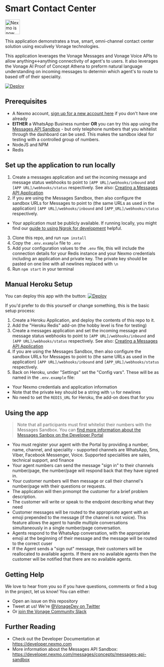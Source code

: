 # Smart Contact Center

<img src="https://developer.nexmo.com/assets/images/Vonage_Nexmo.svg" height="48px" alt="Nexmo is now known as Vonage" />

This application demonstrates a true, smart, omni-channel contact center solution using exculively Vonage technologies.

This application leverages the Vonage Messages and Vonage Voice APIs to allow anything<->anything connectivity of agent's to users. It also leverages the Vonage AI Proof of Concept Athena to preform natural language understanding on incoming messages to determin which agent's to route to based off of their speciality.

[![Deploy](https://www.herokucdn.com/deploy/button.svg)](https://heroku.com/deploy)

## Prerequisites

* A Nexmo account, [sign up for a new account here](https://dashboard.nexmo.com/sign-up?utm_source=DEV_REL&utm_medium=github&utm_campaign=text-based-whatsapp-callcenter) if you don't have one already
* **EITHER** a WhatsApp Business number **OR** you can try this app using the [Messages API Sandbox](https://developer.nexmo.com/messages/concepts/messages-api-sandbox) - but only telephone numbers that you whitelist through the dashboard can be used. This makes the sandbox ideal for testing with a controlled group of numbers.
* NodeJS and NPM
* Redis

## Set up the application to run locally

1. Create a messages application and set the incoming message and message status webhooks to point to `[APP URL]/webhooks/inbound` and `[APP URL]/webhooks/status` respectively. See also: [Creating a Messages API Application](https://developer.nexmo.com/messages/code-snippets/create-an-application)
2. If you are using the Messages Sandbox, then also configure the sandbox URLs for Messages to point to (the same URLs as used in the application) `[APP URL]/webhooks/inbound` and `[APP_URL]/webhooks/status` respectively.
  - Your application must be publicly available. If running locally, you might find our [guide to using Ngrok for development](https://developer.nexmo.com/tools/ngrok) helpful.
3. Clone this repo, and run `npm install`
4. Copy the `.env.example` file to `.env`
5. Add your configuration values to the `.env` file, this will include the connection details for your Redis instance and your Nexmo credentials including an application and private key. The private key should be pasted on one line with all newlines replaced with `\n`
6. Run `npm start` in your terminal


## Manual Heroku Setup

You can deploy this app with the button: [![Deploy](https://www.herokucdn.com/deploy/button.svg)](https://heroku.com/deploy)

If you'd prefer to do this yourself or change something, this is the basic setup process:

1. Create a Heroku Application, and deploy the contents of this repo to it.
2. Add the "Heroku Redis" add-on (the hobby level is fine for testing)
3. Create a messages application and set the incoming message and message status webhooks to point to `[APP URL]/webhooks/inbound` and `[APP URL]/webhooks/status` respectively. See also: [Creating a Messages API Application](https://developer.nexmo.com/messages/code-snippets/create-an-application)
4. If you are using the Messages Sandbox, then also configure the sandbox URLs for Messages to point to (the same URLs as used in the application) `[APP URL]/webhooks/inbound` and `[APP_URL]/webhooks/status` respectively.
5. Back on Heroku, under "Settings" set the "Config vars". These will be as named in the `.env.example` file:
 * Your Nexmo credentials and application information
 * Note that the private key should be a string with `\n` for newlines
 * No need to set the `REDIS_URL` for Heroku, the add-on does that for you

## Using the app

> Note that all participants must first whitelist their numbers with the Messages Sandbox. You can [find more information about the Messages Sanbox on the Developer Portal](https://developer.nexmo.com/messages/concepts/messages-api-sandbox)

* You must register your agent with the Portal by providing a number, name, channel, and speciality - supported channels are WhatsApp, Sms, Viber, Facebook Messenger, Voice. Supported specialities are sales, technical support, and finance
* Your agent numbers can send the message "sign in" to their channels number/page, the number/page will respond back that they have signed in.
* Your customer numbers will then message or call their channel's number/page with their questions or requests.
* The application will then prmompt the customer for a brief problem description.
* The customer will write or speak to the endpoint describing what they need
* Customer messages will be routed to the appropriate agent with an emoji prepended to the message (if the channel is not voice). This feature allows the agent to handle multiple conversations simultaneously in a single number/page conversation.
* Agents respond to the WhatsApp conversation, with the appropriate emoji at the beginning of their message and the message will be routed to the correct cuser
* If the Agent sends a "sign out" message, their customers will be reallocated to available agents. If there are no available agents then the customer will be notified that there are no available agents.

## Getting Help

We love to hear from you so if you have questions, comments or find a bug in the project, let us know! You can either:

* Open an issue on this repository
* Tweet at us! We're [@VonageDev on Twitter](https://twitter.com/VonageDev)
* Or [join the Vonage Community Slack](https://developer.nexmo.com/community/slack)

## Further Reading

* Check out the Developer Documentation at <https://developer.nexmo.com>
* More information about the Messages API Sandbox: <https://developer.nexmo.com/messages/concepts/messages-api-sandbox>

